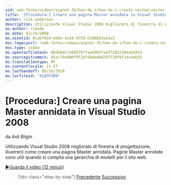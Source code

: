 ```yaml
---
uid: web-forms/videos/aspnet-35/how-do-i/how-do-i-create-nested-master-page-in-visual-studio-2008
title: '[Procedura:] Creare una pagina Master annidata in Visual Studio 2008 | Microsoft Docs'
author: rick-anderson
description: Utilizzando Visual Studio 2008 migliorato di finestra di progettazione, illustrerò come creare una pagina Master annidata. Pagine Master annidate sono utili quando si compila un hierarch...
ms.author: riande
ms.date: 02/14/2008
ms.assetid: 0cab7010-e60e-4a18-9750-61068d3a2da3
msc.legacyurl: /web-forms/videos/aspnet-35/how-do-i/how-do-i-create-nested-master-page-in-visual-studio-2008
msc.type: video
ms.openlocfilehash: 06db0dc7e60b7b77aeb9b5fa437283238ea6d41b
ms.sourcegitcommit: 45ac74e400f9f2b7dbded66297730f6f14a4eb25
ms.translationtype: MT
ms.contentlocale: it-IT
ms.lasthandoff: 08/16/2018
ms.locfileid: "41835309"
---
```

<a name="how-do-i-create-nested-master-page-in-visual-studio-2008"></a>[Procedura:] Creare una pagina Master annidata in Visual Studio 2008
====================
da Asli Bilgin

Utilizzando Visual Studio 2008 migliorato di finestra di progettazione, illustrerò come creare una pagina Master annidata. Pagine Master annidate sono utili quando si compila una gerarchia di modelli per il sito web.

[&#9654;Guarda il video (12 minuti)](https://channel9.msdn.com/Blogs/ASP-NET-Site-Videos/how-do-i-create-nested-master-page-in-visual-studio-2008)

> [!div class="step-by-step"]
> [Precedente](how-do-i-create-a-master-page-in-visual-studio-2008.md)
> [Successivo](how-do-i-cascading-style-sheets-in-visual-studio-2008.md)
